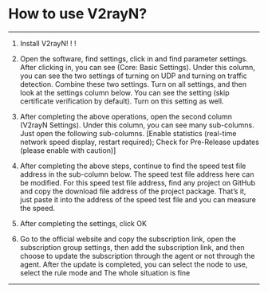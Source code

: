 # How to use V2rayN?

------------------

1. Install V2rayN! ! !

2. Open the software, find settings, click in and find parameter settings. After clicking in, you can see (Core: Basic Settings). Under this column, you can see the two settings of turning on UDP and turning on traffic detection. Combine these two settings. Turn on all settings, and then look at the settings column below. You can see the setting (skip certificate verification by default). Turn on this setting as well.

3. After completing the above operations, open the second column (V2rayN Settings). Under this column, you can see many sub-columns. Just open the following sub-columns. [Enable statistics (real-time network speed display, restart required); Check for Pre-Release updates (please enable with caution)]

4. After completing the above steps, continue to find the speed test file address in the sub-column below. The speed test file address here can be modified. For this speed test file address, find any project on GitHub and copy the download file address of the project package. That’s it, just paste it into the address of the speed test file and you can measure the speed.

5. After completing the settings, click OK

6. Go to the official website and copy the subscription link, open the subscription group settings, then add the subscription link, and then choose to update the subscription through the agent or not through the agent. After the update is completed, you can select the node to use, select the rule mode and The whole situation is fine

------------------
